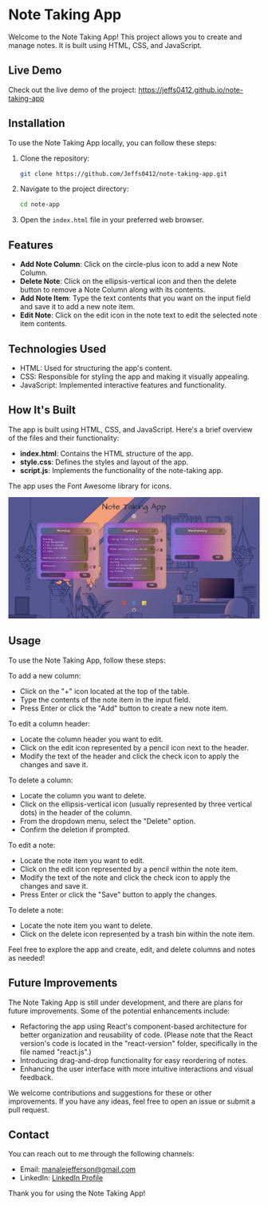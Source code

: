 # Note Taking App

Welcome to the Note Taking App! This project allows you to create and manage notes. It is built using HTML, CSS, and JavaScript.

## Live Demo

Check out the live demo of the project: https://jeffs0412.github.io/note-taking-app

## Installation

To use the Note Taking App locally, you can follow these steps:

1. Clone the repository:

   ```bash
   git clone https://github.com/Jeffs0412/note-taking-app.git 
   ```
2. Navigate to the project directory:
    ```bash
    cd note-app
    ```

3. Open the `index.html` file in your preferred web browser.

## Features

- **Add Note Column**: Click on the circle-plus icon to add a new Note Column.
- **Delete Note**: Click on the ellipsis-vertical icon and then the delete button to remove a Note Column along with its contents.
- **Add Note Item**: Type the text contents that you want on the input field and save it to add a new note item.
- **Edit Note**: Click on the edit icon in the note text to edit the selected note item contents.

## Technologies Used

- HTML: Used for structuring the app's content.
- CSS: Responsible for styling the app and making it visually appealing.
- JavaScript: Implemented interactive features and functionality.

## How It's Built

The app is built using HTML, CSS, and JavaScript. Here's a brief overview of the files and their functionality:

- **index.html**: Contains the HTML structure of the app.
- **style.css**: Defines the styles and layout of the app.
- **script.js**: Implements the functionality of the note-taking app.

The app uses the Font Awesome library for icons.

![Note Taking App](images/note-app1.png)

## Usage

To use the Note Taking App, follow these steps:

To add a new column:

- Click on the "+" icon located at the top of the table.
- Type the contents of the note item in the input field.
- Press Enter or click the "Add" button to create a new note item.

To edit a column header:

- Locate the column header you want to edit.
- Click on the edit icon represented by a pencil icon next to the header.
- Modify the text of the header and click the check icon to apply the changes and save it.

To delete a column:

- Locate the column you want to delete.
- Click on the ellipsis-vertical icon (usually represented by three vertical dots) in the header of the column.
- From the dropdown menu, select the "Delete" option.
- Confirm the deletion if prompted.

To edit a note:

- Locate the note item you want to edit.
- Click on the edit icon represented by a pencil within the note item.
- Modify the text of the note and click the check icon to apply the changes and save it.
- Press Enter or click the "Save" button to apply the changes.

To delete a note:

- Locate the note item you want to delete.
- Click on the delete icon represented by a trash bin within the note item.

Feel free to explore the app and create, edit, and delete columns and notes as needed!

## Future Improvements

The Note Taking App is still under development, and there are plans for future improvements. Some of the potential enhancements include:

- Refactoring the app using React's component-based architecture for better organization and reusability of code. (Please note that the React version's code is located in the "react-version" folder, specifically in the file named "react.js".)
- Introducing drag-and-drop functionality for easy reordering of notes.
- Enhancing the user interface with more intuitive interactions and visual feedback.

We welcome contributions and suggestions for these or other improvements. If you have any ideas, feel free to open an issue or submit a pull request.

## Contact

You can reach out to me through the following channels:
- Email: manalejefferson@gmail.com
- LinkedIn: [LinkedIn Profile](https://www.linkedin.com/in/jefferson-manale/)

Thank you for using the Note Taking App!
